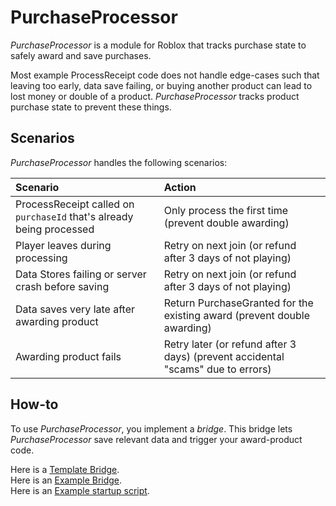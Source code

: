 
# PurchaseProcessor

*PurchaseProcessor* is a module for Roblox that tracks purchase state to safely award and save purchases.

Most example ProcessReceipt code does not handle edge-cases such that leaving too early, data save failing, or buying another product can lead to lost money or double of a product. *PurchaseProcessor* tracks product purchase state to prevent these things.

## Scenarios

*PurchaseProcessor* handles the following scenarios:

| Scenario | Action |
| :------- | :----- |
| ProcessReceipt called on `purchaseId` that's already being processed | Only process the first time (prevent double awarding) |
| Player leaves during processing | Retry on next join (or refund after 3 days of not playing) |
| Data Stores failing or server crash before saving | Retry on next join (or refund after 3 days of not playing) |
| Data saves very late after awarding product | Return PurchaseGranted for the existing award (prevent double awarding) |
| Awarding product fails | Retry later (or refund after 3 days) (prevent accidental "scams" due to errors) |

## How-to

To use *PurchaseProcessor*, you implement a *bridge*. This bridge lets *PurchaseProcessor* save relevant data and trigger your award-product code.

Here is a [Template Bridge](./Example/TemplateBridge.lua).  
Here is an [Example Bridge](./Example/ExamplePurchaseProcessorBridge.lua).  
Here is an [Example startup script](./Example/ExampleStartup.lua).